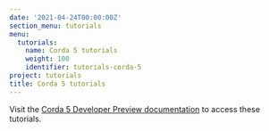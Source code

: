```yaml
---
date: '2021-04-24T00:00:00Z'
section_menu: tutorials
menu:
  tutorials:
    name: Corda 5 tutorials
    weight: 100
    identifier: tutorials-corda-5
project: tutorials
title: Corda 5 tutorials
---
```


Visit the [Corda 5 Developer Preview documentation](../platform/corda/5.0-dev-preview-1/tutorials/overview.html) to access these tutorials.
